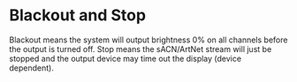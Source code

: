 # Blackout and Stop

Blackout means the system will output brightness 0% on all channels before the output is turned off. Stop means the sACN/ArtNet stream will just be stopped and the output device may time out the display (device dependent).
